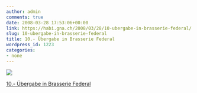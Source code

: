 ```yaml
---
author: admin
comments: true
date: 2008-03-28 17:53:06+00:00
link: https://habi.gna.ch/2008/03/28/10-ubergabe-in-brasserie-federal/
slug: 10-ubergabe-in-brasserie-federal
title: 10.- Übergabe in Brasserie Federal
wordpress_id: 1223
categories:
- none
---
```


[![](https://static.flickr.com/2319/2368556263_b4eab16d5a_m.jpg)](https://www.flickr.com/photos/habi/2368556263/)

[10.- Übergabe in Brasserie Federal](https://www.flickr.com/photos/habi/2368556263/)

